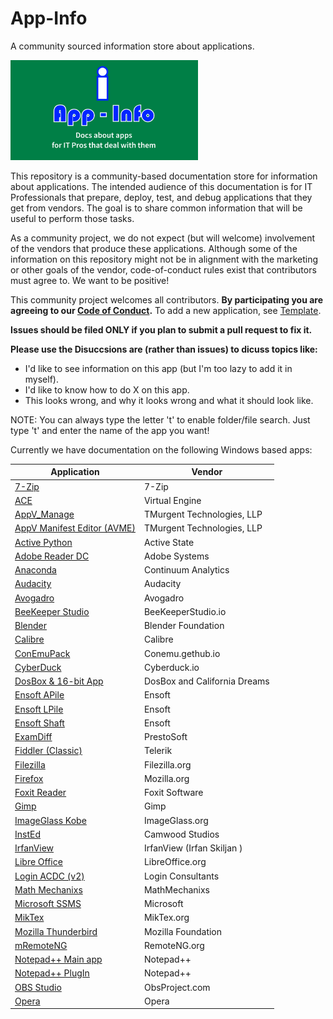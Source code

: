 # App-Info
A community sourced information store about applications.

[<img src="media/App-Info.png" alt="App-Info logo" width="300" />](media/App-Info.png)

This repository is a community-based documentation store for information about applications.  The intended audience of this documentation is for IT Professionals that prepare, deploy, test, and debug applications that they get from vendors.  The goal is to share common information that will be useful to perform those tasks.

As a community project, we do not expect (but will welcome) involvement of the vendors that produce these applications.  Although some of the information on this repository might not be in alignment with the marketing or other goals of the vendor, code-of-conduct rules exist that contributors must agree to.  We want to be positive!

This community project welcomes all contributors. **By participating you are agreeing to our [Code of Conduct](CODE_OF_CONDUCT.md).**  To add a new application, see [Template](/Templates).

**Issues should be filed ONLY if you plan to submit a pull request to fix it.**

**Please use the Disuccsions are (rather than issues) to dicuss topics like:**

* I'd like to see information on this app (but I'm too lazy to add it in myself).
* I'd like to know how to do X on this app.
* This looks wrong, and why it looks wrong and what it should look like.


NOTE: You can always type the letter 't' to enable folder/file search.  Just type 't' and enter the name of the app you want!

Currently we have documentation on the following Windows based apps:

| Application | Vendor |
|----|----|
| [7-Zip](docs/Windows/7-Zip) | 7-Zip |
| [ACE](docs/Windows/VirtualEngine/Ace) | Virtual Engine |
| [AppV_Manage](docs/Windows/TMurgent/AppV_Manage) | TMurgent Technologies, LLP |
| [AppV Manifest Editor (AVME)](docs/Windows/TMurgent/AppVManifestEditor) | TMurgent Technologies, LLP |
| [Active Python](docs/Windows/Active%20State//ActivePython) | Active State |
| [Adobe Reader DC](docs/Windows/Adobe/AdobeReader%20DC) | Adobe Systems |
| [Anaconda](docs/Windows/ContinuumAnalytics/Anaconda) | Continuum Analytics |
| [Audacity](docs/Windows/Audacity) | Audacity |
| [Avogadro](docs/Windows/Avogadro) | Avogadro |
| [BeeKeeper Studio](docs/Windows/BeekeeperStudio) | BeeKeeperStudio.io |
| [Blender](docs/Windows/Blender) | Blender Foundation |
| [Calibre](docs/Windows/Calibre) | Calibre |
| [ConEmuPack](docs/Windows/ConEmu/ConEmuPack) | Conemu.gethub.io |
| [CyberDuck](docs/Windows/CyberDuck) | Cyberduck.io |
| [DosBox & 16-bit App](docs/Windows/DosBox_Blockout) | DosBox and California Dreams |
| [Ensoft APile](docs/Windows/Ensoft/APile) | Ensoft |
| [Ensoft LPile](docs/Windows/Ensoft/LPile) | Ensoft |
| [Ensoft Shaft](docs/Windows/Ensoft/Shaft) | Ensoft |
| [ExamDiff](docs/Windows/PrestoSoft/ExamDiff) | PrestoSoft |
| [Fiddler (Classic)](docs/Windows/Telerik/Fiddler) | Telerik |
| [Filezilla](docs/Windows/Filezilla) | Filezilla.org |
| [Firefox](docs/Windows/Mozilla/Firefox) | Mozilla.org |
| [Foxit Reader](docs/Windows/Foxit%20Software/Foxit%20Reader) | Foxit Software |
| [Gimp](docs/Windows/Gimp) | Gimp |
| [ImageGlass Kobe](docs/Windows/ImageGlass.org/ImageGlass%20Kobe) | ImageGlass.org |
| [InstEd](docs/Windows/Camwood/InstEd) | Camwood Studios |
| [IrfanView](docs/Windows/IrfanView) | IrfanView (Irfan Skiljan ) |
| [Libre Office](docs/Windows/LibreOffice) | LibreOffice.org |
| [Login ACDC (v2)](docs/Windows/LoginConsultants/ACDC%20v2) | Login Consultants |
| [Math Mechanixs](docs/Windows/MathMechanixs) | MathMechanixs |
| [Microsoft SSMS](docs/Windows/Microsoft/SSMS) | Microsoft |
| [MikTex](docs/Windows/MikTex) | MikTex.org |
| [Mozilla Thunderbird](docs/Windows/Mozilla/Thunderbird) | Mozilla Foundation |
| [mRemoteNG](docs/Windows/mRemoteNG) | RemoteNG.org |
| [Notepad++ Main app](docs/Windows/Notepad++/MainApp) | Notepad++ |
| [Notepad++ PlugIn](docs/Windows/Notepad++/Plugin-Compare) | Notepad++ |
| [OBS Studio](docs/Windows/ObsStudio) | ObsProject.com |
| [Opera](docs/Windows/Opera) | Opera |

